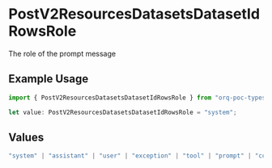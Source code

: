 # PostV2ResourcesDatasetsDatasetIdRowsRole

The role of the prompt message

## Example Usage

```typescript
import { PostV2ResourcesDatasetsDatasetIdRowsRole } from "orq-poc-typescript/models/operations";

let value: PostV2ResourcesDatasetsDatasetIdRowsRole = "system";
```

## Values

```typescript
"system" | "assistant" | "user" | "exception" | "tool" | "prompt" | "correction" | "expected_output"
```